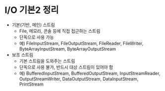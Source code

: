# I/O 기본2 정리

* 기본(기반, 메인) 스트림
    * File, 메모리, 콘솔 등에 직접 접근하는 스트림
    * 단독으로 사용 가능
    * 예) FileInputStream, FileOutputStream, FileReader, FileWriter, ByteArrayInputStream, ByteArrayOutputStream
* 보조 스트림
    * 기본 스트림을 도와주는 스트림
    * 단독으로 사용 불가, 반드시 대상 스트림이 있어야 함
    * 예) BufferedInputStream, BufferedOutputStream, InputStreamReader, OutputStreamWriter, DataOutputStream,
      DataInputStream, PrintStream